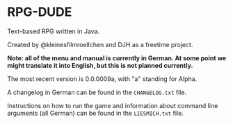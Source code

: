 # RPG-DUDE
Text-based RPG written in Java.

Created by @kleinesfilmroellchen and DJH as a freetime project.

__Note: all of the menu and manual is currently in German. At some point we might translate it into English, but this is not planned currently.__

The most recent version is 0.0.0009a, with "a" standing for Alpha.

A changelog in German can be found in the ```CHANGELOG.txt``` file.

Instructions on how to run the game and information about command line arguments (all German) can be found in the ```LIESMICH.txt``` file.
